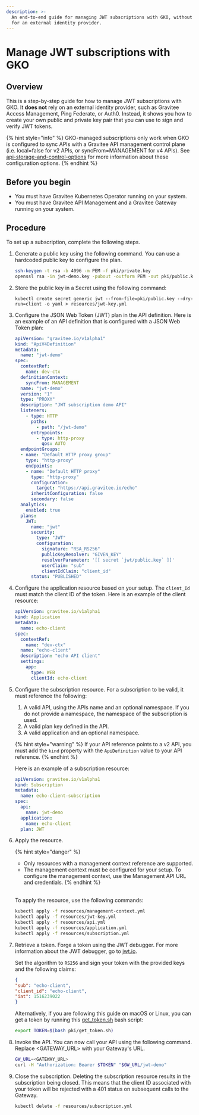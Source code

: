 ```yaml
---
description: >-
  An end-to-end guide for managing JWT subscriptions with GKO, without the need
  for an external identity provider.
---
```


# Manage JWT subscriptions with GKO

## Overview

This is a step-by-step guide for how to manage JWT subscriptions with GKO. It **does not** rely on an external identity provider, such as Gravitee Access Management, Ping Federate, or Auth0. Instead, it shows you how to create your own public and private key pair that you can use to sign and verify JWT tokens.

{% hint style="info" %}
GKO-managed subscriptions only work when GKO is configured to sync APIs with a Gravitee API management control plane (i.e. local=false for v2 APIs, or syncFrom=MANAGEMENT for v4 APIs). See [api-storage-and-control-options](../getting-started/api-storage-and-control-options/ "mention") for more information about these configuration options.
{% endhint %}

## Before you begin

* You must have Gravitee Kubernetes Operator running on your system.
* You must have Gravitee API Management and a Gravitee Gateway running on your system.

## Procedure

To set up a subscription, complete the following steps.

1.  Generate a public key using the following command. You can use a hardcoded public key to configure the plan.

    ```bash
    ssh-keygen -t rsa -b 4096 -m PEM -f pki/private.key
    openssl rsa -in jwt-demo.key -pubout -outform PEM -out pki/public.key
    ```
2.  Store the public key in a Secret using the following command:

    ```
    kubectl create secret generic jwt --from-file=pki/public.key --dry-run=client -o yaml > resources/jwt-key.yml
    ```
3.  Configure the JSON Web Token (JWT) plan in the API definition. Here is an example of an API definition that is configured with a JSON Web Token plan:

    ```yaml
    apiVersion: "gravitee.io/v1alpha1"
    kind: "ApiV4Definition"
    metadata:
      name: "jwt-demo"
    spec:
      contextRef:
        name: dev-ctx
      definitionContext:
        syncFrom: MANAGEMENT
      name: "jwt-demo"
      version: "1"
      type: "PROXY"
      description: "JWT subscription demo API"
      listeners:
        - type: HTTP
          paths:
            - path: "/jwt-demo"
          entrypoints:
            - type: http-proxy
              qos: AUTO
      endpointGroups:
      - name: "Default HTTP proxy group"
        type: "http-proxy"
        endpoints:
        - name: "Default HTTP proxy"
          type: "http-proxy"
          configuration:
            target: "https://api.gravitee.io/echo"
          inheritConfiguration: false
          secondary: false
      analytics:
        enabled: true
      plans:
        JWT:
          name: "jwt"
          security:
            type: "JWT"
            configuration:
              signature: "RSA_RS256"
              publicKeyResolver: "GIVEN_KEY"
              resolverParameter: '[[ secret `jwt/public.key` ]]'
              userClaim: "sub"
              clientIdClaim: "client_id"
          status: "PUBLISHED"
    ```
4.  Configure the application resource based on your setup. The `client_Id` must match the client ID of the token. Here is an example of the client resource:

    ```yaml
    apiVersion: gravitee.io/v1alpha1
    kind: Application
    metadata:
      name: echo-client
    spec:
      contextRef:
        name: "dev-ctx"
      name: "echo-client"
      description: "echo API client"
      settings:
        app:
          type: WEB
          clientId: echo-client
    ```
5.  Configure the subscription resource. For a subscription to be valid, it must reference the following:

    1. A valid API, using the APIs name and an optional namespace. If you do not provide a namespace, the namespace of the subscription is used.
    2. A valid plan key defined in the API.
    3. A valid application and an optional namespace.

    {% hint style="warning" %}
    If your API reference points to a v2 API, you must add the `kind` property with the `ApiDefinition` value to your API reference.
    {% endhint %}

    Here is an example of a subscription resource:

    ```yaml
    apiVersion: gravitee.io/v1alpha1
    kind: Subscription
    metadata:
      name: echo-client-subscription
    spec:
      api:
        name: jwt-demo
      application: 
        name: echo-client
      plan: JWT
    ```
6.  Apply the resource.

    {% hint style="danger" %}
    * Only resources with a management context reference are supported.
    * The management context must be configured for your setup. To configure the management context, use the Management API URL and credentials.
    {% endhint %}

    \
    To apply the resource, use the following commands:

    ```bash
    kubectl apply -f resources/management-context.yml
    kubectl apply -f resources/jwt-key.yml
    kubectl apply -f resources/api.yml
    kubectl apply -f resources/application.yml
    kubectl apply -f resources/subscription.yml
    ```
7.  Retrieve a token. Forge a token using the JWT debugger. For more information about the JWT debugger, go to [jwt.io](https://jwt.io/).

    Set the algorithm to `RS256` and sign your token with the provided keys and the following claims:

    ```json
    {
    "sub": "echo-client",
    "client_id": "echo-client",
    "iat": 1516239022
    }
    ```

    Alternatively, if you are following this guide on macOS or Linux, you can get a token by running this [get\_token.sh](https://github.com/gravitee-io/gravitee-kubernetes-operator/blob/master/examples/usecase/subscribe-to-jwt-plan/pki/get_token.sh) bash script:

    ```sh
    export TOKEN=$(bash pki/get_token.sh)
    ```
8.  Invoke the API. You can now call your API using the following command. Replace \<GATEWAY\_URL> with your Gateway's URL.

    ```bash
    GW_URL=<GATEWAY_URL>
    curl -H "Authorization: Bearer $TOKEN" "$GW_URL/jwt-demo"
    ```
9.  Close the subscription. Deleting the subscription resource results in the subscription being closed. This means that the client ID associated with your token will be rejected with a 401 status on subsequent calls to the Gateway.

    ```bash
    kubectl delete -f resources/subscription.yml
    ```
